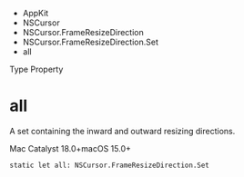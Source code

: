 

- AppKit
- NSCursor
- NSCursor.FrameResizeDirection
- NSCursor.FrameResizeDirection.Set
-  all 

Type Property

# all

A set containing the inward and outward resizing directions.

Mac Catalyst 18.0+macOS 15.0+

``` source
static let all: NSCursor.FrameResizeDirection.Set
```

